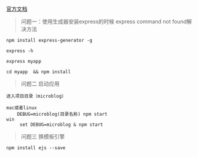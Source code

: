 [官方文档](http://www.expressjs.com.cn/)

> 问题一：使用生成器安装express的时候  express command not found解决方法

    npm install express-generator -g

    express -h

    express myapp

    cd myapp  && npm install

> 问题二 启动应用

    进入项目目录（microblog）

    mac或者linux
        DEBUG=microblog(目录名称) npm start
    win
         set DEBUG=microblog & npm start

> 问题三 换模板引擎

    npm install ejs --save

